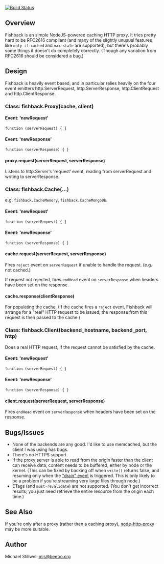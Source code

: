 [![Build Status](https://travis-ci.org/ithinkihaveacat/node-fishback.png)](https://travis-ci.org/ithinkihaveacat/node-fishback)

## Overview

Fishback is an simple NodeJS-powered caching HTTP proxy.  It tries pretty hard
to be RFC2616 compliant (and many of the slightly unusual features like
`only-if-cached` and `max-stale` are supported), but there's probably some
things it doesn't do completely correctly.  (Though any variation from RFC2616
should be considered a bug.)

## Design

Fishback is heavily event based, and in particular relies heavily on the four
event emitters http.ServerRequest, http.ServerResponse, http.ClientRequest and 
http.ClientResponse.

### Class: fishback.Proxy(cache, client)

#### Event: 'newRequest'

`function (serverRequest) { }`

#### Event: 'newResponse'

`function (serverResponse) { }`

#### proxy.request(serverRequest, serverResponse)

Listens to http.Server's 'request' event, reading from serverRequest and writing to
serverResponse.

### Class: fishback.Cache(...)

e.g. `fishback.CacheMemory`, `fishback.CacheMongoDb`.

#### Event: 'newRequest'

`function (serverRequest) { }`

#### Event: 'newResponse'

`function (serverResponse) { }`

#### cache.request(serverRequest, serverResponse)

Fires `reject` event on `serverRequest` if unable to handle the request.  (e.g.
not cached.)

If request not rejected, fires `endHead` event on `serverResponse` when headers
have been set on the response.

#### cache.response(clientResponse)

For populating the cache.  (If the cache fires a `reject` event, Fishback will
arrange for a "real" HTTP request to be issued; the response from this request
is then passed to the cache.)

### Class: fishback.Client(backend_hostname, backend_port, http)

Does a real HTTP request, if the request cannot be satisfied by the cache.

#### Event: 'newRequest'

`function (serverRequest) { }`

#### Event: 'newResponse'

`function (serverResponse) { }`

#### client.request(serverRequest, serverResponse)

Fires `endHead` event on `serverResponse` when headers have been set on the 
response.

## Bugs/Issues

  * None of the backends are any good.  I'd like to use memcached, but the
    client I was using has bugs.
  * There's no HTTPS support.
  * If the proxy server is able to read from the origin faster than the client
    can receive data, content needs to be buffered, either by node or the
    kernel.  (This can be fixed by backing off when `write()` returns false, and
    resuming only when the ["drain"
    event](http://nodejs.org/api/stream.html#stream_event_drain) is
    triggered.  This is only likely to be a problem if you're streaming very
    large files through node.)
  * ETags (and `must-revalidate`) are not supported.  (You don't get incorrect
    results; you just need retrieve the entire resource from the origin each
    time.)

## See Also

If you're only after a proxy (rather than a caching proxy),
[node-http-proxy](https://github.com/nodejitsu/node-http-proxy) may be more
suitable.

## Author

Michael Stillwell 
<mjs@beebo.org>
